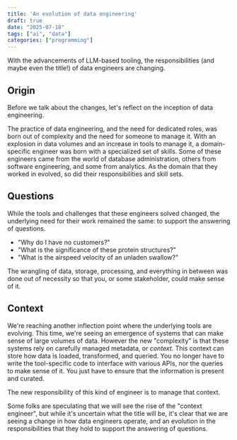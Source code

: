 ```yaml
---
title: 'An evolution of data engineering'
draft: true
date: "2025-07-18"
tags: ["ai", "data"]
categories: ["programming"]
---
```


With the advancements of LLM-based tooling, the responsibilities (and maybe even the title!) of data engineers are changing.

## Origin

Before we talk about the changes, let's reflect on the inception of data engineering.

The practice of data engineering, and the need for dedicated roles, was born out of complexity and the need for someone to manage it.
With an explosion in data volumes and an increase in tools to manage it, a domain-specific engineer was born with a specialized set of skills.
Some of these engineers came from the world of database administration, others from software engineering, and some from analytics.
As the domain that they worked in evolved, so did their responsibilities and skill sets.

## Questions

While the tools and challenges that these engineers solved changed, the underlying need for their work remained the same: to support the answering of questions.

- "Why do I have no customers?"
- "What is the significance of these protein structures?"
- "What is the airspeed velocity of an unladen swallow?"

The wrangling of data, storage, processing, and everything in between was done out of necessity so that you, or some stakeholder, could make sense of it.

## Context

We're reaching another inflection point where the underlying tools are evolving.
This time, we're seeing an emergence of systems that can make sense of large volumes of data. However the new "complexity" is that these systems rely on carefully managed metadata, or _context_.
This context can store how data is loaded, transformed, and queried.
You no longer have to write the tool-specific code to interface with various APIs, nor the queries to make sense of it.
You just have to ensure that the information is present and curated.

The new responsibility of this kind of engineer is to manage that context.

Some folks are speculating that we will see the rise of the "context engineer", but while it's uncertain what the title will be, it's clear that we are seeing a change in how data engineers operate, and an evolution in the responsibilities that they hold to support the answering of questions.
